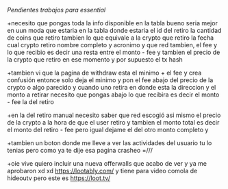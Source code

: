 *Pendientes trabajos para essential*

+necesito que pongas toda la info disponible en la tabla bueno seria mejor en uun moda que estaria en la tabla donde estaria el id del retiro la cantidad de coins que retiro tambien lo que equivale a la crypto que retiro  la fecha cual crypto retiro nombre completo y acronimo y que red tambien, el fee y lo que recibio es decir una resta entre el monto - fee y tambien el precio de la crypto que retiro en ese momento y por supuesto el tx hash

+tambien vi que la pagina de withdraw esta el minimo + el fee y crea confusión entonce solo deja el minimo y pon el fee abajo del precio de la crypto o algo parecido y cuando uno retira en donde esta la direccion y el monto a retirar necesito que pongas abajo lo que recibira es decir el monto - fee la del retiro

+en la del retiro manual necesito saber que red escogió asi mismo el precio de la crypto a la hora de que el user retiro y tambien el monto total es decir el monto del retiro - fee  pero igual dejame el del otro monto completo y 

+tambien un boton donde me lleve a ver las actividades del usuario tu lo tenias pero como ya te dije esa pagina crasheo =/// 

+oie vive quiero incluir una nueva offerwalls que acabo de ver y ya me aprobaron xd xd
https://lootably.com/
y tiene para video comola de hideoutv pero este es https://loot.tv/
